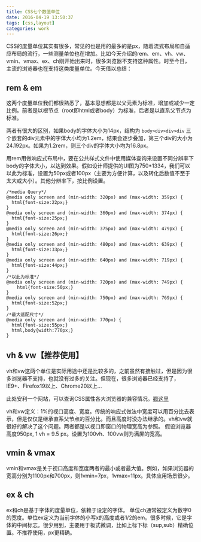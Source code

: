 ```yaml
---
title: CSS七个数值单位
date: 2016-04-19 13:50:37
tags: [css,layout]
categories: work
---
```


CSS的度量单位其实有很多，常见的也是用的最多的是px，随着流式布局和自适应布局的流行，一些测量单位也在增加。比如今天介绍的rem、em、vh、vw、vmin、vmax、ex、ch刚开始出来时，很多浏览器不支持这种属性。时至今日，主流的浏览器也在支持这类度量单位。今天借以总结：

<!-- more -->

## rem & em
这两个度量单位我们都很熟悉了，基本思想都是以父元素为标准，增加或减少一定比例。前者是以根节点（root即html或者body）为标准，后者是以直系父节点为标准。

两者有很大的区别，如果body的字体大小为14px，结构为 `body>div>div>div` 三个嵌套的div元素中的字体大小均为1.2em，结果会逐步叠加，第三个div的大小为24.192px。如果为1.2rem，则三个div的字体大小均为16.8px。

用rem用做响应式布局中，要在公共样式文件中使用媒体查询来设置不同分辨率下body的字体大小，以达到效果。假如设计师提供的UI图为750*1334，我们可以以此为标准，设置为50px或者100px（主要为方便计算，以及转化后数值不至于太大或大小）。其他分辨率下，按比例设置。

```
/*media Query*/
@media only screen and (min-width: 320px) and (max-width: 359px) {
  html{font-size:22px;}
}
@media only screen and (min-width: 360px) and (max-width: 374px) {
  html{font-size:25px;}
}
@media only screen and (min-width: 375px) and (max-width: 479px) {
  html{font-size:26px;}
}
@media only screen and (min-width: 480px) and (max-width: 639px) {
  html{font-size:33px;}
}
@media only screen and (min-width: 640px) and (max-width: 719px) {
  html{font-size:44px;}
}
/*以此为标准*/
@media only screen and (min-width: 720px) and (max-width: 749px) {
    html{font-size:50px;}
}
@media only screen and (min-width: 750px) and (max-width: 769px) {
  html{font-size:52px;}
}
/*最大适配尺寸*/
@media only screen and (min-width: 770px) {
  html{font-size:55px;}
  html,body{width:770px;}
}
```

## vh & vw【推荐使用】
vh和vw这两个单位是实际用途中还是比较多的，之前虽然有接触过，但是因为很多浏览器不支持，也就没有过多的关注。但现在，很多浏览器已经支持了，IE9+、Firefox19以上、Chrome20以上...

此处安利一个网站，可以查询CSS属性各大浏览器的兼容情况。[戳这里](http://caniuse.com)

vh和vw定义：1%的视口高度、宽度。传统的响应式做法中宽度可以用百分比去表示，但是仅仅是继承直系父节点的百分比。而且高度时没办法继承的。vh和vw就很好的解决了这个问题。两者都是以视口即窗口的物理宽高为参照。
假设浏览器高度950px, 1 vh = 9.5 px。设置为100vh、100vw则为满屏的宽高。

## vmin & vmax
vmin和vmax是关于视口高度和宽度两者的最小或者最大值。例如，如果浏览器的宽高分别为1100px和700px，则1vmin=7px，1vmax=11px。具体应用场景很少。

## ex & ch
ex和ch是基于字体的度量单位，依赖于设定的字体。
单位ch通常被定义为数字0的宽度。单位ex定义为当前字体的小写x的高度或者1/2的em。很多时候，它是字体的中间标志。很少用到，主要用于板式微调，比如上标下标（sup,sub）精确位置。不推荐使用，px更精确。
